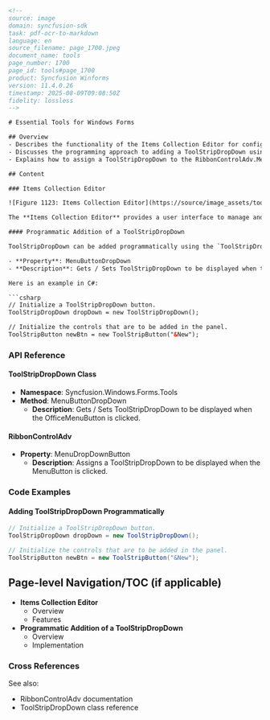 ```html
<!-- 
source: image
domain: syncfusion-sdk
task: pdf-ocr-to-markdown
language: en
source_filename: page_1700.jpeg
document_name: tools
page_number: 1700
page_id: tools#page_1700
product: Syncfusion Winforms
version: 11.4.0.26
timestamp: 2025-08-09T09:08:50Z
fidelity: lossless
-->

# Essential Tools for Windows Forms

## Overview
- Describes the functionality of the Items Collection Editor for configuring ToolStrip Controls.
- Discusses the programming approach to adding a ToolStripDropDown using the ToolStripDropDown class.
- Explains how to assign a ToolStripDropDown to the RibbonControlAdv.MenuDropDownButton property programmatically.

## Content

### Items Collection Editor

![Figure 1123: Items Collection Editor](https://source/image_assets/tools#page_1700/items_collection_editor.png "Figure 1123: Items Collection Editor")

The **Items Collection Editor** provides a user interface to manage and configure ToolStrip items within Windows Forms applications. It allows developers to add, remove, and customize the properties of various ToolStrip controls, such as buttons, labels, and separators.

#### Programmatic Addition of a ToolStripDropDown

ToolStripDropDown can be added programmatically using the `ToolStripDropDown` class and then assigning it to the `RibbonControlAdv.MenuDropDownButton` property as follows:

- **Property**: MenuButtonDropDown
- **Description**: Gets / Sets ToolStripDropDown to be displayed when the OfficeMenuButton is clicked.

Here is an example in C#:

```csharp
// Initialize a ToolStripDropDown button.
ToolStripDropDown dropDown = new ToolStripDropDown();

// Initialize the controls that are to be added in the panel.
ToolStripButton newBtn = new ToolStripButton("&New");
```

### API Reference

#### ToolStripDropDown Class
- **Namespace**: Syncfusion.Windows.Forms.Tools
- **Method**: MenuButtonDropDown
  - **Description**: Gets / Sets ToolStripDropDown to be displayed when the OfficeMenuButton is clicked.

#### RibbonControlAdv
- **Property**: MenuDropDownButton
  - **Description**: Assigns a ToolStripDropDown to be displayed when the MenuButton is clicked.

### Code Examples

#### Adding ToolStripDropDown Programmatically

```csharp
// Initialize a ToolStripDropDown button.
ToolStripDropDown dropDown = new ToolStripDropDown();

// Initialize the controls that are to be added in the panel.
ToolStripButton newBtn = new ToolStripButton("&New");
```

## Page-level Navigation/TOC (if applicable)

- **Items Collection Editor**
  - Overview
  - Features
- **Programmatic Addition of a ToolStripDropDown**
  - Overview
  - Implementation

### Cross References

See also:
- RibbonControlAdv documentation
- ToolStripDropDown class reference

<!-- tags: [WinForms, ToolStripDropDown, RibbonControlAdv, Items Collection Editor] keywords: [ToolStrip, ToolStripDropDown, MenuButtonDropDown, RibbonControlAdv, Items, Collection, Editor, Programmatic Addition, WinForms] -->
```